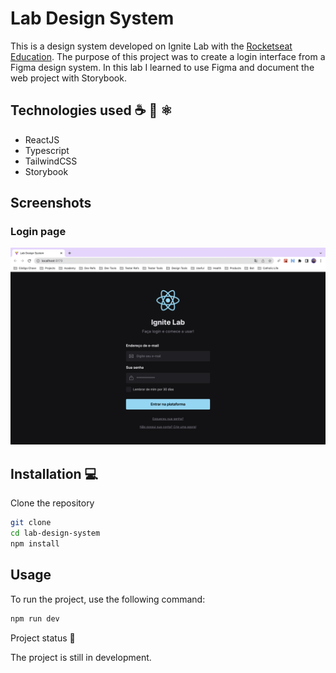 # Lab Design System

This is a design system developed on Ignite Lab with the [Rocketseat Education](https://www.rocketseat.com.br/). The purpose of this project was to create a login interface from a Figma design system. In this lab I learned to use Figma and document the web project with Storybook.

## Technologies used ☕️ 🐍 ⚛️

- ReactJS
- Typescript
- TailwindCSS
- Storybook

## Screenshots

### Login page

![Login](public/screen_shot_login.png)

## Installation 💻

Clone the repository

```bash
git clone
cd lab-design-system
npm install
```

## Usage

To run the project, use the following command:

```bash
npm run dev
```

Project status 🚧

The project is still in development. 
